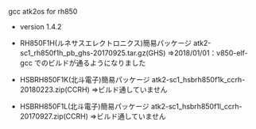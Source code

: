 gcc atk2os for rh850

- version 1.4.2

 - RH850F1H(ルネサスエレクトロニクス)簡易パッケージ
   atk2-sc1_rh850f1h_pb_ghs-20170925.tar.gz(GHS)
   ⇒2018/01/01：v850-elf-gcc でのビルドが通るようになりました

 - HSBRH850F1K(北斗電子)簡易パッケージ
   atk2-sc1_hsbrh850f1k_ccrh-20180223.zip(CCRH)
   ⇒ビルド通していません

 - HSBRH850F1L(北斗電子)簡易パッケージ
   atk2-sc1_hsbrh850f1l_ccrh-20170927.zip(CCRH)
   ⇒ビルド通していません

